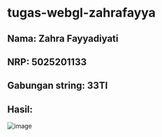 ﻿# tugas-webgl-zahrafayya
 
## Nama: Zahra Fayyadiyati
## NRP: 5025201133
## Gabungan string: 33TI

## Hasil:
![image](https://user-images.githubusercontent.com/34309557/191103523-bfbe5adf-8af0-49d3-8c55-662a2a6808fe.png)
